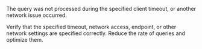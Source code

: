 The query was not processed during the specified client timeout, or another network issue occurred.

Verify that the specified timeout, network access, endpoint, or other network settings are specified correctly. Reduce the rate of queries and optimize them.
